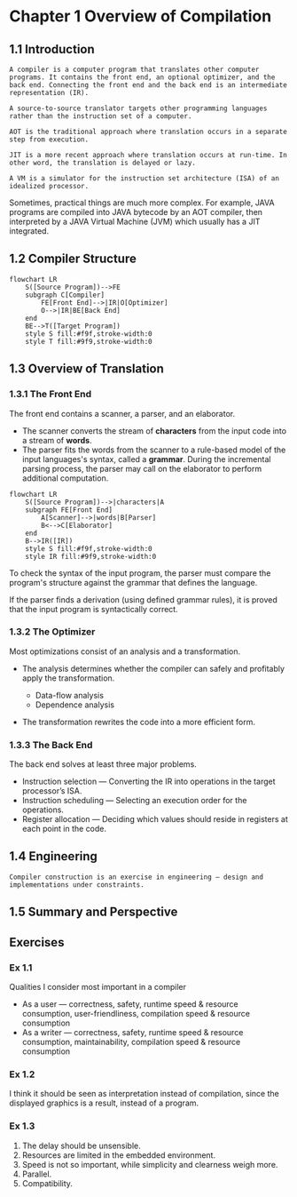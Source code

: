 # Chapter 1 Overview of Compilation

<!-- toc -->

## 1.1 Introduction

```admonish note title="What is a compiler?"
A compiler is a computer program that translates other computer programs. It contains the front end, an optional optimizer, and the back end. Connecting the front end and the back end is an intermediate representation (IR).
```

```admonish note title="What is a source-to-source translator?"
A source-to-source translator targets other programming languages rather than the instruction set of a computer.
```

```admonish note title="What is ahead-of-time (AOT)?"
AOT is the traditional approach where translation occurs in a separate step from execution.
```

```admonish note title="What is just-in-time (JIT)?"
JIT is a more recent approach where translation occurs at run-time. In other word, the translation is delayed or lazy.
```

```admonish note title="What is a virtual machine (VM)?"
A VM is a simulator for the instruction set architecture (ISA) of an idealized processor.
```

Sometimes, practical things are much more complex. For example, JAVA programs are compiled into JAVA bytecode by an AOT compiler, then interpreted by a JAVA Virtual Machine (JVM) which usually has a JIT integrated.

## 1.2 Compiler Structure

```mermaid
flowchart LR
    S([Source Program])-->FE
    subgraph C[Compiler]
        FE[Front End]-->|IR|O[Optimizer]
        O-->|IR|BE[Back End]
    end
    BE-->T([Target Program])
    style S fill:#f9f,stroke-width:0
    style T fill:#9f9,stroke-width:0
```

## 1.3 Overview of Translation

### 1.3.1 The Front End

The front end contains a scanner, a parser, and an elaborator.

- The scanner converts the stream of **characters** from the input code into a stream of **words**.
- The parser fits the words from the scanner to a rule-based model of the input languages's syntax, called a **grammar**. During the incremental parsing process, the parser may call on the elaborator to perform additional computation.

```mermaid
flowchart LR
    S([Source Program])-->|characters|A
    subgraph FE[Front End]
        A[Scanner]-->|words|B[Parser]
        B<-->C[Elaborator]
    end
    B-->IR([IR])
    style S fill:#f9f,stroke-width:0
    style IR fill:#9f9,stroke-width:0
```

To check the syntax of the input program, the parser must compare the program's structure against the grammar that defines the language.

If the parser finds a derivation (using defined grammar rules), it is proved that the input program is syntactically correct.

### 1.3.2 The Optimizer

Most optimizations consist of an analysis and a transformation.

- The analysis determines whether the compiler can safely and profitably apply the transformation.
  - Data-flow analysis
  - Dependence analysis

- The transformation rewrites the code into a more efficient form.

### 1.3.3 The Back End

The back end solves at least three major problems.

- Instruction selection — Converting the IR into operations in the target processor’s ISA.
- Instruction scheduling — Selecting an execution order for the operations.
- Register allocation — Deciding which values should reside in registers at each point in the code.

## 1.4 Engineering

```admonish quote
Compiler construction is an exercise in engineering — design and implementations under constraints.
```

## 1.5 Summary and Perspective

## Exercises

### Ex 1.1

Qualities I consider most important in a compiler

- As a user — correctness, safety, runtime speed & resource consumption, user-friendliness, compilation speed & resource consumption
- As a writer — correctness, safety, runtime speed & resource consumption, maintainability, compilation speed & resource consumption

### Ex 1.2

I think it should be seen as interpretation instead of compilation, since the displayed graphics is a result, instead of a program.

### Ex 1.3

1. The delay should be unsensible.
2. Resources are limited in the embedded environment.
3. Speed is not so important, while simplicity and clearness weigh more.
4. Parallel.
5. Compatibility.
